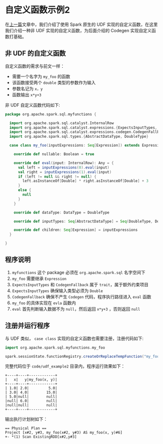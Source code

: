 # 自定义函数示例2

在[上一篇](./udf_example1.md)文章中，我们介绍了使用 Spark 原生的 UDF 实现的自定义函数，在这里我们介绍一种非 UDF 实现的自定义函数，为后面介绍的 Codegen 实现自定义函数打基础。


## 非 UDF 的自定义函数
自定义函数的需求与前文一样：

- 需要一个名字为 `my_foo` 的函数
- 该函数接受两个 `double` 类型的参数作为输入
- 参数名记为 `x，y`
- 函数输出 `x*y+3` 

非 UDF 自定义函数代码如下:

```scala
package org.apache.spark.sql.myfunctions {

  import org.apache.spark.sql.catalyst.InternalRow
  import org.apache.spark.sql.catalyst.expressions.{ExpectsInputTypes, Expression}
  import org.apache.spark.sql.catalyst.expressions.codegen.CodegenFallback
  import org.apache.spark.sql.types.{AbstractDataType, DoubleType}

  case class my_foo(inputExpressions: Seq[Expression]) extends Expression with ExpectsInputTypes with CodegenFallback {

    override def nullable: Boolean = true

    override def eval(input: InternalRow): Any = {
      val left = inputExpressions(0).eval(input)
      val right = inputExpressions(1).eval(input)
      if (left != null && right != null) {
        left.asInstanceOf[Double] * right.asInstanceOf[Double] + 3
      }
      else {
        null
      }
    }

    override def dataType: DataType = DoubleType

    override def inputTypes: Seq[AbstractDataType] = Seq(DoubleType, DoubleType)

    override def children: Seq[Expression] = inputExpressions
  }

}
```

## 程序说明
1. `myfunctions` 这个 package 必须在 `org.apache.spark.sql` 名字空间下
2. `my_foo` 需要继承 `Expression`
3. `ExpectsInputTypes` 和 `CodegenFallback` 属于 `trait`，属于额外约束项目
4. `ExpectsInputTypes` 确保输入类型必须为 `Double`
5. `CodegenFallback` 确保不产生 `Codegen` 代码，程序执行路径进入 `eval` 函数
6. `my_foo` 的具体实现在 `evla` 函数内
7. `eval` 首先判断输入数据不为 `null`，然后返回 `x*y+3` ，否则返回 `null`


## 注册并运行程序
与 UDF 类似， `case class` 实现的自定义函数也需要注册，注册代码如下:
```scala
import org.apache.spark.sql.myfunctions.my_foo

spark.sessionState.functionRegistry.createOrReplaceTempFunction("my_foo", my_foo)
```

完整代码位于 `code/udf_example2` 目录内，程序运行效果如下：

```text
+----+----+------------+
|   x|   y|my_foo(x, y)|
+----+----+------------+
| 1.0| 2.0|         5.0|
| 3.0| 4.0|        15.0|
| 5.0|null|        null|
|null| 6.0|        null|
|null|null|        null|
+----+----+------------+
```

输出执行计划树如下：

```text
== Physical Plan ==
Project [x#2, y#3, my_foo(x#2, y#3) AS my_foo(x, y)#6]
+- *(1) Scan ExistingRDD[x#2,y#3]
```